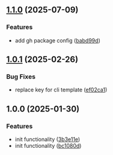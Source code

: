 ## [1.1.0](https://github.com/rodbe-io/rbx/compare/v1.0.1...v1.1.0) (2025-07-09)


### Features

* add gh package config ([babd99d](https://github.com/rodbe-io/rbx/commit/babd99d2df9f4d1301caa1107ea66bc5372a95d4))

## [1.0.1](https://github.com/rodbe-io/rbx/compare/v1.0.0...v1.0.1) (2025-02-26)


### Bug Fixes

* replace key for cli template ([ef02ca1](https://github.com/rodbe-io/rbx/commit/ef02ca1587f8d2ab651453713f77fa0b68e199dd))

## 1.0.0 (2025-01-30)


### Features

* init functionality ([3b3e11e](https://github.com/rodbe-io/rbx/commit/3b3e11eecf0a366ba5e54f26b78b2cd77a890f45))
* init functionality ([bc1080d](https://github.com/rodbe-io/rbx/commit/bc1080db919e862fe6cfebe64e7d125d8474db0f))
